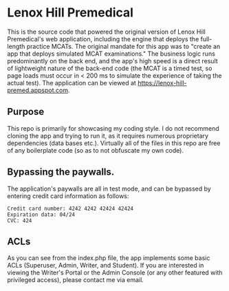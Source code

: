 # Lenox Hill Premedical
This is the source code that powered the original version of Lenox Hill Premedical's web application, including the engine that deploys the full-length practice MCATs. The original mandate for this app was to "create an app that deploys simulated MCAT examinations." The business logic runs predominantly on the back end, and the app's high speed is a direct result of lightweight nature of the back-end code (the MCAT is a timed test, so page loads must occur in < 200 ms to simulate the experience of taking the actual test). The application can be viewed at https://lenox-hill-premed.appspot.com.

## Purpose
This repo is primarily for showcasing my coding style. I do not recommend cloning the app and trying to run it, as it requires numerous proprietary dependencies (data bases etc.). Virtually all of the files in this repo are free of any boilerplate code (so as to not obfuscate my own code).

## Bypassing the paywalls.
The application's paywalls are all in test mode, and can be bypassed by entering credit card information as follows:
```
Credit card number: 4242 4242 42424 42424
Expiration data: 04/24
CVC: 424
```
## ACLs
As you can see from the index.php file, the app implements some basic ACLs (Superuser, Admin, Writer, and Student). If you are interested in viewing the Writer's Portal or the Admin Console (or any other featured with privileged access), please contact me via email.
